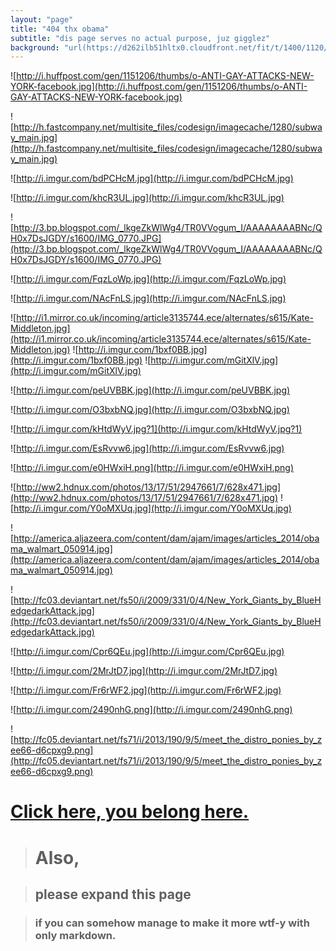 ```yaml
---
layout: "page"
title: "404 thx obama"
subtitle: "dis page serves no actual purpose, juz gigglez"
background: "url(https://d262ilb51hltx0.cloudfront.net/fit/t/1400/1120/gradv/29/81/55/1*bQSxOGPZ6RtmwCfPycPsfQ.gif) #464646"
---
```


![http://i.huffpost.com/gen/1151206/thumbs/o-ANTI-GAY-ATTACKS-NEW-YORK-facebook.jpg](http://i.huffpost.com/gen/1151206/thumbs/o-ANTI-GAY-ATTACKS-NEW-YORK-facebook.jpg)

![http://h.fastcompany.net/multisite_files/codesign/imagecache/1280/subway_main.jpg](http://h.fastcompany.net/multisite_files/codesign/imagecache/1280/subway_main.jpg)

![http://i.imgur.com/bdPCHcM.jpg](http://i.imgur.com/bdPCHcM.jpg)

![http://i.imgur.com/khcR3UL.jpg](http://i.imgur.com/khcR3UL.jpg)

![http://3.bp.blogspot.com/_lkgeZkWlWg4/TR0VVogum_I/AAAAAAAABNc/QH0x7DsJGDY/s1600/IMG_0770.JPG](http://3.bp.blogspot.com/_lkgeZkWlWg4/TR0VVogum_I/AAAAAAAABNc/QH0x7DsJGDY/s1600/IMG_0770.JPG)

![http://i.imgur.com/FqzLoWp.jpg](http://i.imgur.com/FqzLoWp.jpg)

![http://i.imgur.com/NAcFnLS.jpg](http://i.imgur.com/NAcFnLS.jpg)

![http://i1.mirror.co.uk/incoming/article3135744.ece/alternates/s615/Kate-Middleton.jpg](http://i1.mirror.co.uk/incoming/article3135744.ece/alternates/s615/Kate-Middleton.jpg) ![http://i.imgur.com/1bxf0BB.jpg](http://i.imgur.com/1bxf0BB.jpg) ![http://i.imgur.com/mGitXlV.jpg](http://i.imgur.com/mGitXlV.jpg)

![http://i.imgur.com/peUVBBK.jpg](http://i.imgur.com/peUVBBK.jpg)

![http://i.imgur.com/O3bxbNQ.jpg](http://i.imgur.com/O3bxbNQ.jpg)

![http://i.imgur.com/kHtdWyV.jpg?1](http://i.imgur.com/kHtdWyV.jpg?1)

![http://i.imgur.com/EsRvvw6.jpg](http://i.imgur.com/EsRvvw6.jpg)

![http://i.imgur.com/e0HWxiH.png](http://i.imgur.com/e0HWxiH.png)

![http://ww2.hdnux.com/photos/13/17/51/2947661/7/628x471.jpg](http://ww2.hdnux.com/photos/13/17/51/2947661/7/628x471.jpg)  ![http://i.imgur.com/Y0oMXUq.jpg](http://i.imgur.com/Y0oMXUq.jpg)

![http://america.aljazeera.com/content/dam/ajam/images/articles_2014/obama_walmart_050914.jpg](http://america.aljazeera.com/content/dam/ajam/images/articles_2014/obama_walmart_050914.jpg)

![http://fc03.deviantart.net/fs50/i/2009/331/0/4/New_York_Giants_by_BlueHedgedarkAttack.jpg](http://fc03.deviantart.net/fs50/i/2009/331/0/4/New_York_Giants_by_BlueHedgedarkAttack.jpg)

![http://i.imgur.com/Cpr6QEu.jpg](http://i.imgur.com/Cpr6QEu.jpg)

![http://i.imgur.com/2MrJtD7.jpg](http://i.imgur.com/2MrJtD7.jpg)

![http://i.imgur.com/Fr6rWF2.jpg](http://i.imgur.com/Fr6rWF2.jpg)

![http://i.imgur.com/2490nhG.png](http://i.imgur.com/2490nhG.png)

![http://fc05.deviantart.net/fs71/i/2013/190/9/5/meet_the_distro_ponies_by_zee66-d6cpxg9.png](http://fc05.deviantart.net/fs71/i/2013/190/9/5/meet_the_distro_ponies_by_zee66-d6cpxg9.png)

# [Click here, you belong here.](#top)

> # Also,

> ## please expand this page

> ### if you can somehow manage to make it more wtf-y with only markdown.